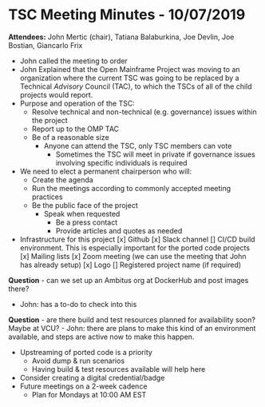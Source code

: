 # TSC Meeting Minutes - 10/07/2019

**Attendees:** John Mertic (chair), Tatiana Balaburkina, Joe Devlin, Joe Bostian,
Giancarlo Frix

- John called the meeting to order
- John Explained that the Open Mainframe Project was moving to an organization where
  the current TSC was going to be replaced by a Technical _Advisory_ Council (TAC),
  to which the TSCs of all of the child projects would report.
- Purpose and operation of the TSC:
  - Resolve technical and non-technical (e.g. governance) issues within the project
  - Report up to the OMP TAC
  - Be of a reasonable size
    - Anyone can attend the TSC, only TSC members can vote
      - Sometimes the TSC will meet in private if governance issues involving
        specific individuals is required
- We need to elect a permanent chairperson who will:
  - Create the agenda
  - Run the meetings according to commonly accepted meeting practices
  - Be the public face of the project
    - Speak when requested
      - Be a press contact
      - Provide articles and quotes as needed
- Infrastructure for this project
  [x] Github
  [x] Slack channel
  [] CI/CD build environment. This is especially important for the ported code
  projects
  [x] Mailing lists
  [x] Zoom meeting (we can use the meeting that John has already setup)
  [x] Logo
  [] Registered project name (if required)

**Question** - can we set up an Ambitus org at DockerHub and post images there?

- John: has a to-do to check into this

**Question** - are there build and test resources planned for availability soon?
Maybe at VCU? - John: there are plans to make this kind of an environment available, and
steps are active now to make this happen.

- Upstreaming of ported code is a priority
  - Avoid dump & run scenarios
  - Having build & test resources available will help here
- Consider creating a digital credential/badge
- Future meetings on a 2-week cadence
  - Plan for Mondays at 10:00 AM EST
